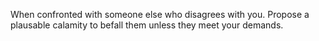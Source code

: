 When confronted with someone else who disagrees with you. Propose a plausable calamity to befall them unless they meet your demands.

